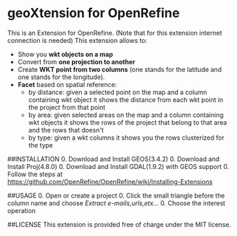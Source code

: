 geoXtension for OpenRefine
======================================

This is an Extension for OpenRefine. (Note that for this extension internet connection is needed)
This extension allows to:
- Show you **wkt objects on a map**
- Convert from **one projection to another**
- Create **WKT point from two columns** (one stands for the latitude and one stands for the longitude).
- **Facet** based on spatial reference:
   * by distance: given a selected point on the map and a column containing wkt object it shows the distance from each wkt point in the project from that point
   * by area: given selected areas on the map and a column containing wkt objects it shows the rows of the project that belong to that area and the rows that doesn't
   * by type: given a wkt columns it shows you the rows clusterized for the type

##INSTALLATION
0. Download and Install GEOS(3.4.2)
0. Download and Install Proj(4.8.0)
0. Download and Install GDAL(1.9.2) with GEOS support
0. Follow the steps at https://github.com/OpenRefine/OpenRefine/wiki/Installing-Extensions

##USAGE
0. Open or create a project
0. Click the small triangle before the column name and choose *Extract e-mails,urls,etx...*
0. Choose the interest operation

##LICENSE
This extension is provided free of charge under the MIT license.
